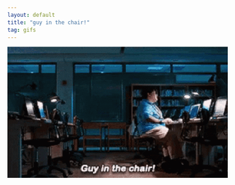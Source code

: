 ```yaml
---
layout: default
title: "guy in the chair!"
tag: gifs
---
```

![guy in the chair](/assets/images/posts/guy-in-the-chair/chair.gif)
